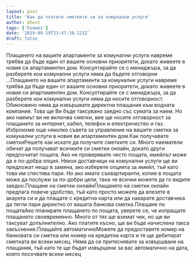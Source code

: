 ```yaml
---
layout: post
title: 'Как да платите сметките си за комунални услуги'
author: Ghost
tags: ['huawei']
date: '2019-09-19T23:47:38.121Z'
draft: false
---
```


Плащането на вашите апартаменти за комунални услуги навреме трябва да бъде един от вашите основни приоритети, докато живеете в новия си апартаментен дом. Консултирайте се с мениджъра, за да разберете кои комунални услуги няма да бъдете отговорни ...Плащането на вашите апартаменти за комунални услуги навреме трябва да бъде един от вашите основни приоритети, докато живеете в новия си апартаментен дом. Консултирайте се с мениджъра, за да разберете кои комунални услуги няма да носите отговорност. Обикновено няма да извършвате директни плащания към водната компания. Това ще Ви бъде таксувано заедно със сумата за наем. Но ако наемът ви не включва сметки, вие ще носите отговорност за плащането за интернет, кабел, телефон и електричество и газ. Изброихме още няколко съвета за управление на вашите сметки за комунални услуги в новия ви апартаментен дом.Как получавате сметкиРешете как искате да получите сметките си. Много наематели обичат да получават всичките си сметки онлайн, докато други предпочитат пощата. Ако не проверявате често пощата, имейлът може да е по-добра опция. Някои доставчици на комунални услуги ще ви предложат нещо в замяна, ако изберете опцията за имейл, тъй като това им спестява пари. Но ако имате съквартиранти, копие в пощата може да послужи за по-добри цели, така че всички можете да го видите заедно.Плащане на сметки онлайнПлащането на сметки онлайн предлага повече удобство, тъй като просто можете да влезете в акаунта си и да плащате с кредитна карта или да накарате доставчика да тегли пари директно от вашата банкова сметка.Плащане по пощатаАко планирате плащането по пощата, уверете се, че изпращате плащането своевременно. Много от тях ще вземат чек, но ще ви таксуват допълнително. Ако платите късно, ще ви бъде начислена такса закъснение.Плащайте автоматичноМожете да предоставите номер на банковата си сметка или номер на кредитна карта и те ще дебитират сметката ви всеки месец. Няма да се притеснявате за извършване на плащания, тъй като те ще бъдат извършени за вас автоматично на дата, която посочвате всеки месец
